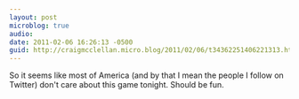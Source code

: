 ```yaml
---
layout: post
microblog: true
audio: 
date: 2011-02-06 16:26:13 -0500
guid: http://craigmcclellan.micro.blog/2011/02/06/t34362251406221313.html
---
```

So it seems like most of America (and by that I mean the people I follow on Twitter) don't care about this game tonight.  Should be fun.
